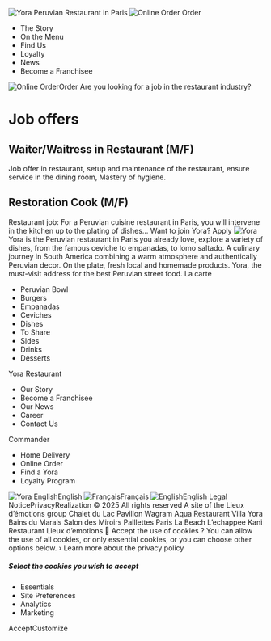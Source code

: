 ![Yora Peruvian Restaurant in Paris](https://www.yora.fr/assets/img/logo/logo.png) ![Online Order](https://www.yora.fr/assets/img/logo/yora_dark.svg) Order
  * The Story
  * On the Menu
  * Find Us
  * Loyalty
  * News
  * Become a Franchisee


![Online Order](https://www.yora.fr/assets/img/logo/yora_dark.svg)Order
Are you looking for a job in the restaurant industry?
# Job offers
## Waiter/Waitress in Restaurant (M/F)
Job offer in restaurant, setup and maintenance of the restaurant, ensure service in the dining room, Mastery of hygiene.
## Restoration Cook (M/F)
Restaurant job: For a Peruvian cuisine restaurant in Paris, you will intervene in the kitchen up to the plating of dishes...
Want to join Yora?
Apply
![Yora](https://www.yora.fr/assets/img/logo/logo.png)
Yora is the Peruvian restaurant in Paris you already love, explore a variety of dishes, from the famous ceviche to empanadas, to lomo saltado. A culinary journey in South America combining a warm atmosphere and authentically Peruvian decor. On the plate, fresh local and homemade products. Yora, the must-visit address for the best Peruvian street food.
La carte
  * Peruvian Bowl
  * Burgers
  * Empanadas
  * Ceviches
  * Dishes
  * To Share
  * Sides
  * Drinks
  * Desserts


Yora Restaurant
  * Our Story
  * Become a Franchisee
  * Our News
  * Career
  * Contact Us


Commander
  * Home Delivery
  * Online Order
  * Find a Yora
  * Loyalty Program


![Yora English](https://www.yora.fr/assets/img/flags/en.png)English
![Français](https://www.yora.fr/assets/img/flags/fr.png)Français ![English](https://www.yora.fr/assets/img/flags/en.png)English
Legal NoticePrivacyRealization
© 2025 All rights reserved
A site of the Lieux d’émotions group
Chalet du Lac Pavillon Wagram Aqua Restaurant Villa Yora Bains du Marais Salon des Miroirs Paillettes Paris La Beach L’echappee Kani Restaurant Lieux d’emotions
🍪 Accept the use of cookies ?
You can allow the use of all cookies, or only essential cookies, or you can choose other options below. › Learn more about the privacy policy
##### Select the cookies you wish to accept
  * Essentials
  * Site Preferences
  * Analytics
  * Marketing


AcceptCustomize
